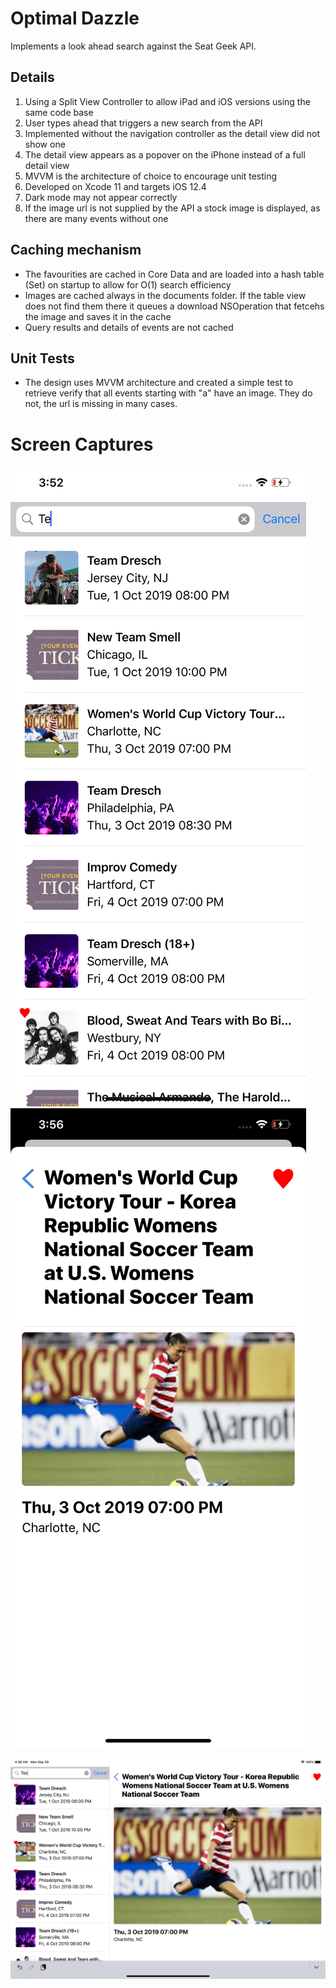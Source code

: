 # Optimal Dazzle
Implements a look ahead search against the Seat Geek API. 

## Details

1. Using a Split View Controller to allow iPad and iOS versions using the same code base
2. User types ahead that triggers a new search from the API
3. Implemented without the navigation controller as the detail view did not show one
4. The detail view appears as a popover on the iPhone instead of a full detail view
5. MVVM is the architecture of choice to encourage unit testing
6. Developed on Xcode 11 and targets iOS 12.4
7. Dark mode may not appear correctly
8. If the image url is not supplied by the API a stock image is displayed, as there are many events without one

## Caching mechanism

- The favourities are cached in Core Data and are loaded into a hash table (Set) on startup to allow for O(1) search efficiency
- Images are cached always in the documents folder. If the table view does not find them there it queues a download NSOperation that fetcehs the image and saves it in the cache
- Query results and details of events are not cached

## Unit Tests

- The design uses MVVM architecture and created a simple test to retrieve verify that all events starting with "a" have an image. They do not, the url is missing in many cases. 


# Screen Captures

![iPhone Master](docs/iphone-master.png) ![Details screen](docs/iphone-detail.png) 

![iPad Screen](docs/ipad.png) 